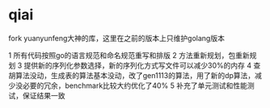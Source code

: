 # qiai

fork yuanyunfeng大神的库，这里在之前的版本上只维护golang版本

1 所有代码按照go的语言规范和命名规范重写和排版
2 方法重新规划，包重新规划
3 提供新的序列化参数选择，新的序列化方式写文件可以减少30%的内存
4 查胡算法没动，生成表的算法基本没动，改了gen1113的算法，用了新的dp算法，减少没必要的冗余，benchmark比较大约优化了40%
5 补充了单元测试和性能测试，保证结果一致
